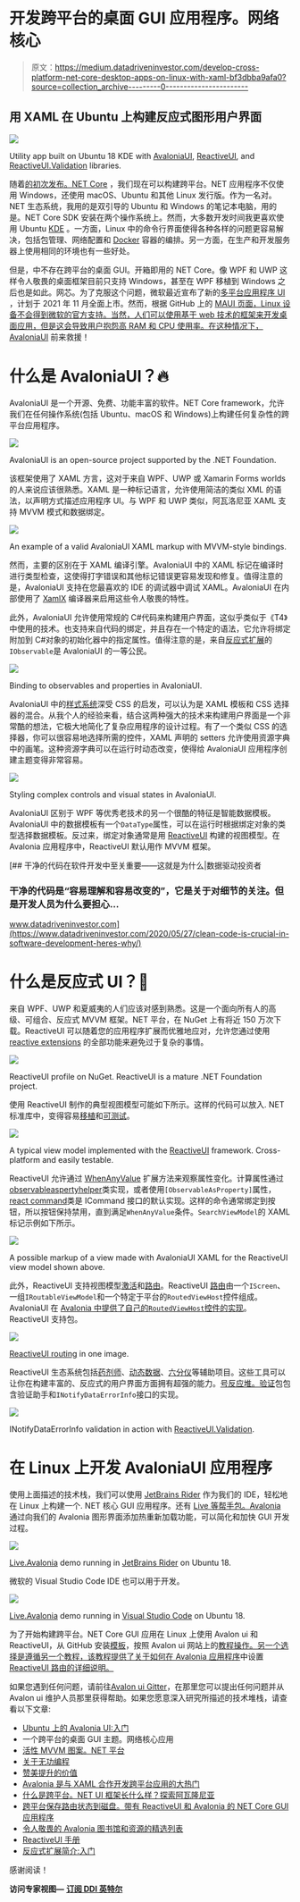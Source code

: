 # 开发跨平台的桌面 GUI 应用程序。网络核心

> 原文：<https://medium.datadriveninvestor.com/develop-cross-platform-net-core-desktop-apps-on-linux-with-xaml-bf3dbba9afa0?source=collection_archive---------0----------------------->

## 用 XAML 在 Ubuntu 上构建反应式图形用户界面

![](img/3057d0e17c341ddbb93246c4a3715b2e.png)

Utility app built on Ubuntu 18 KDE with [AvaloniaUI](https://github.com/avaloniaui/avalonia), [ReactiveUI](https://www.reactiveui.net/), and [ReactiveUI.Validation](https://github.com/reactiveui/reactiveui.validation) libraries.

随着[的初次发布。NET Core](http://dot.net/) ，我们现在可以构建跨平台。NET 应用程序不仅使用 Windows，还使用 macOS、Ubuntu 和其他 Linux 发行版。作为一名对。NET 生态系统，我用的是双引导的 Ubuntu 和 Windows 的笔记本电脑，用的是。NET Core SDK 安装在两个操作系统上。然而，大多数开发时间我更喜欢使用 Ubuntu [KDE](https://kde.org/) 。一方面，Linux 中的命令行界面使得各种各样的问题更容易解决，包括包管理、网络配置和 [Docker](https://www.docker.com/) 容器的编排。另一方面，在生产和开发服务器上使用相同的环境也有一些好处。

但是，中不存在跨平台的桌面 GUI。开箱即用的 NET Core。像 WPF 和 UWP 这样令人敬畏的桌面框架目前只支持 Windows，甚至在 WPF 移植到 Windows 之后也是如此。网芯。为了克服这个问题，微软最近宣布了新的[多平台应用程序 UI](https://devblogs.microsoft.com/dotnet/introducing-net-multi-platform-app-ui/) ，计划于 2021 年 11 月全面上市。然而，根据 GitHub 上的 [MAUI 页面，Linux 设备不会得到微软的官方支持。当然，人们可以使用基于 web 技术的框架来开发桌面应用，但是这会导致用户抱怨高 RAM 和 CPU 使用率。在这种情况下，](https://github.com/dotnet/maui#xamarinforms-vs-net-maui) [AvaloniaUI](http://avaloniaui.net/) 前来救援！

# 什么是 AvaloniaUI？🔥

AvaloniaUI 是一个开源、免费、功能丰富的软件。NET Core framework，允许我们在任何操作系统(包括 Ubuntu、macOS 和 Windows)上构建任何复杂性的跨平台应用程序。

![](img/90b2090654c1629273b98925bfc6e239.png)

AvaloniaUI is an open-source project supported by the .NET Foundation.

该框架使用了 XAML 方言，这对于来自 WPF、UWP 或 Xamarin Forms worlds 的人来说应该很熟悉。XAML 是一种标记语言，允许使用简洁的类似 XML 的语法，以声明方式描述应用程序 UI。与 WPF 和 UWP 类似，阿瓦洛尼亚 XAML 支持 MVVM 模式和数据绑定。

![](img/90696cb4f834fa37f11098c7cf742c8c.png)

An example of a valid AvaloniaUI XAML markup with MVVM-style bindings.

然而，主要的区别在于 XAML 编译引擎。AvaloniaUI 中的 XAML 标记在编译时进行类型检查，这使得打字错误和其他标记错误更容易发现和修复。值得注意的是，AvaloniaUI 支持在您最喜欢的 IDE 的调试器中调试 XAML。AvaloniaUI 在内部使用了 [XamlX](https://github.com/kekekeks/XamlX) 编译器来启用这些令人敬畏的特性。

此外，AvaloniaUI 允许使用常规的 C#代码来构建用户界面，这似乎类似于《T4》中使用的技术。也支持来自代码的绑定，并且存在一个特定的语法，它允许将绑定附加到 C#对象的初始化器中的指定属性。值得注意的是，来自[反应式扩展](http://reactivex.io/)的`IObservable`是 AvaloniaUI 的一等公民。

![](img/7135807ebea4034eaa2f68dd1495b783.png)

Binding to observables and properties in AvaloniaUI.

AvaloniaUI 中的[样式系统](https://avaloniaui.net/docs/styles/styles)深受 CSS 的启发，可以认为是 XAML 模板和 CSS 选择器的混合。从我个人的经验来看，结合这两种强大的技术来构建用户界面是一个非常酷的想法，它极大地简化了复杂应用程序的设计过程。有了一个类似 CSS 的选择器，你可以很容易地选择所需的控件，XAML 声明的 setters 允许使用资源字典中的画笔。这种资源字典可以在运行时动态改变，使得给 AvaloniaUI 应用程序创建主题变得非常容易。

![](img/f70f0ceb0d862921af9598d89c371c5a.png)

Styling complex controls and visual states in AvaloniaUI.

AvaloniaUI 区别于 WPF 等优秀老技术的另一个很酷的特征是智能数据模板。AvaloniaUI 中的数据模板有一个`DataType`属性，可以在运行时根据绑定对象的类型选择数据模板。反过来，绑定对象通常是用 [ReactiveUI](https://reactiveui.net) 构建的视图模型。在 Avalonia 应用程序中，ReactiveUI 默认用作 MVVM 框架。

[](https://www.datadriveninvestor.com/2020/05/27/clean-code-is-crucial-in-software-development-heres-why/) [## 干净的代码在软件开发中至关重要——这就是为什么|数据驱动投资者

### 干净的代码是“容易理解和容易改变的”，它是关于对细节的关注。但是开发人员为什么要担心…

www.datadriveninvestor.com](https://www.datadriveninvestor.com/2020/05/27/clean-code-is-crucial-in-software-development-heres-why/) 

# 什么是反应式 UI？💫

来自 WPF、UWP 和夏威夷的人们应该对感到熟悉。这是一个面向所有人的高级、可组合、反应式 MVVM 框架。NET 平台，在 NuGet 上有将近 150 万次下载。ReactiveUI 可以随着您的应用程序扩展而优雅地应对，允许您通过使用 [reactive extensions](http://reactivex.io/intro.html) 的全部功能来避免过于复杂的事情。

![](img/01d0b33b10e92edb100818f7da7183cd.png)

ReactiveUI profile on NuGet. ReactiveUI is a mature .NET Foundation project.

使用 ReactiveUI 制作的典型视图模型可能如下所示。这样的代码可以放入. NET 标准库中，变得容易[移植](https://www.reactiveui.net/docs/handbook/view-models/)和[可测试](https://www.reactiveui.net/docs/handbook/testing/)。

![](img/68d87d5391ea77df77fbe42f33528c92.png)

A typical view model implemented with the [ReactiveUI](https://www.reactiveui.net/) framework. Cross-platform and easily testable.

ReactiveUI 允许通过 [WhenAnyValue](https://www.reactiveui.net/docs/handbook/when-any/) 扩展方法来观察属性变化。计算属性通过[observableaspertyhelper](https://www.reactiveui.net/docs/handbook/observable-as-property-helper/)类实现，或者使用`[ObservableAsProperty]`属性，[react command](https://www.reactiveui.net/docs/handbook/commands/)类是 ICommand 接口的默认实现。这样的命令通常绑定到按钮，所以按钮保持禁用，直到满足`WhenAnyValue`条件。`SearchViewModel`的 XAML 标记示例如下所示。

![](img/544d43064f653b431bac74f79bd7ac9d.png)

A possible markup of a view made with AvaloniaUI XAML for the ReactiveUI view model shown above.

此外，ReactiveUI 支持视图模型[激活](https://www.reactiveui.net/docs/handbook/when-activated/)和[路由](https://www.reactiveui.net/docs/handbook/routing/)。ReactiveUI [路由](https://www.reactiveui.net/docs/handbook/routing/)由一个`IScreen`、一组`IRoutableViewModel`和一个特定于平台的`RoutedViewHost`控件组成。AvaloniaUI 在 [Avalonia 中提供了自己的`RoutedViewHost`控件的](https://avaloniaui.net/docs/reactiveui/)[实现](https://avaloniaui.net/docs/reactiveui/routing)。ReactiveUI 支持包。

![](img/9e60cd2fdf8ee6e85c503a7a22aa99c5.png)

[ReactiveUI routing](https://www.reactiveui.net/docs/handbook/routing/) in one image.

ReactiveUI 生态系统包括[药剂师](https://github.com/reactiveui/pharmacist)、[动态数据](https://github.com/reactiveui/dynamicdata)、[六分仪](https://github.com/reactiveui/sextant)等辅助项目。这些工具可以让你在构建丰富的、反应式的用户界面方面拥有超强的能力。[号反应堆。验证](https://github.com/reactiveui/reactiveui.validation)包包含验证助手和`INotifyDataErrorInfo`接口的实现。

![](img/d3609a752095e3c9e4ebfcd22fa3501b.png)

INotifyDataErrorInfo validation in action with [ReactiveUI.Validation](https://github.com/reactiveui/reactiveui.validation).

# 在 Linux 上开发 AvaloniaUI 应用程序

使用上面描述的技术栈，我们可以使用 [JetBrains Rider](https://www.jetbrains.com/rider/) 作为我们的 IDE，轻松地在 Linux 上构建一个. NET 核心 GUI 应用程序。还有 [Live 等帮手包。Avalonia](https://github.com/worldbeater/Live.Avalonia) 通过向我们的 Avalonia 图形界面添加热重新加载功能，可以简化和加快 GUI 开发过程。

![](img/0ab32ff29a68250761f79757f0cb3533.png)

[Live.Avalonia](https://github.com/worldbeater/live.avalonia) demo running in [JetBrains Rider](https://www.jetbrains.com/rider/) on Ubuntu 18.

微软的 Visual Studio Code IDE 也可以用于开发。

![](img/6f1f39ab4ea7b4fa4433be43a0158b3e.png)

[Live.Avalonia](https://github.com/worldbeater/live.avalonia) demo running in [Visual Studio Code](https://code.visualstudio.com/) on Ubuntu 18.

为了开始构建跨平台。NET Core GUI 应用在 Linux 上使用 Avalon ui 和 ReactiveUI，从 GitHub 安装[模板](https://github.com/AvaloniaUI/avalonia-dotnet-templates)，按照 Avalon ui 网站上的[教程操作。另一个选择是遵循另一个教程，该教程提供了关于如何在 Avalonia 应用程序](http://avaloniaui.net/docs/tutorial/)中设置 [ReactiveUI 路由的详细说明。](https://avaloniaui.net/docs/reactiveui/routing)

如果您遇到任何问题，请前往[Avalon ui Gitter](https://gitter.im/AvaloniaUI/Avalonia)，在那里您可以提出任何问题并从 Avalon ui 维护人员那里获得帮助。如果您愿意深入研究所描述的技术堆栈，请查看以下文章:

*   [Ubuntu 上的 Avalonia UI:入门](https://dev.to/carlos487/avalonia-ui-in-ubuntu-getting-started-2fak)
*   一个跨平台的桌面 GUI 主题。网络核心应用
*   [活性 MVVM 图案。NET 平台](https://medium.com/@worldbeater/reactive-mvvm-for-net-platform-175dc69cfc82)
*   [关于无功编程](https://www.reactiveui.net/blog/2020/07/article-on-reactive-programing)
*   [赞美提升的价值](https://www.reactiveui.net/blog/2020/07/article-on-elevated-values)
*   [Avalonia 是与 XAML 合作开发跨平台应用的大热门](https://www.idiwork.com/avalonia-a-big-candidate-to-create-crossplatform-apps-with-xaml/)
*   [什么是跨平台。NET UI 框架长什么样？探索阿瓦隆尼亚](https://www.hanselman.com/blog/WhatWouldACrossplatformNETUIFrameworkLookLikeExploringAvalonia.aspx)
*   [跨平台保存路由状态到磁盘。带有 ReactiveUI 和 Avalonia 的 NET Core GUI 应用程序](https://habr.com/ru/post/462307/)
*   [令人敬畏的 Avalonia 图书馆和资源的精选列表](https://github.com/AvaloniaCommunity/awesome-avalonia)
*   [ReactiveUI 手册](https://www.reactiveui.net/docs/handbook/)
*   [反应式扩展简介:入门](http://introtorx.com/Content/v1.0.10621.0/01_WhyRx.html)

感谢阅读！

**访问专家视图—** [**订阅 DDI 英特尔**](https://datadriveninvestor.com/ddi-intel)